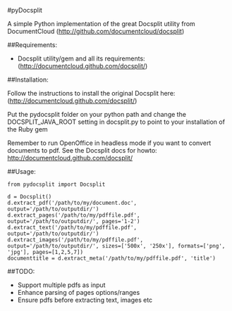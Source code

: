 #pyDocsplit

A simple Python implementation of the great Docsplit utility from DocumentCloud
(http://github.com/documentcloud/docsplit)

##Requirements:

- Docsplit utility/gem and all its requirements: (http://documentcloud.github.com/docsplit/)

##Installation:

Follow the instructions to install the original Docsplit here: (http://documentcloud.github.com/docsplit/)

Put the pydocsplit folder on your python path and change the DOCSPLIT_JAVA_ROOT setting
in docsplit.py to point to your installation of the Ruby gem

Remember to run OpenOffice in headless mode if you want to convert documents to pdf. 
See the Docsplit docs for howto: http://documentcloud.github.com/docsplit/

##Usage:

	from pydocsplit import Docsplit

	d = Docsplit()
	d.extract_pdf('/path/to/my/document.doc', output='/path/to/outputdir/')
	d.extract_pages('/path/to/my/pdffile.pdf', output='/path/to/outputdir/', pages='1-2')
	d.extract_text('/path/to/my/pdffile.pdf', output='/path/to/outputdir/')
	d.extract_images('/path/to/my/pdffile.pdf', output='/path/to/outputdir/', sizes=['500x', '250x'], formats=['png', 'jpg'], pages=[1,2,5,7])
	documenttitle = d.extract_meta('/path/to/my/pdffile.pdf', 'title')

##TODO:

- Support multiple pdfs as input
- Enhance parsing of pages options/ranges
- Ensure pdfs before extracting text, images etc
